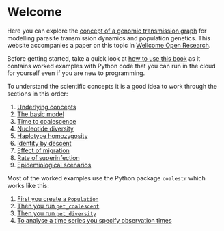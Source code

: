 # Welcome

Here you can explore the [concept of a genomic transmission graph](underlying-concepts.md) for modelling parasite transmission dynamics and population genetics.  This website accompanies a paper on this topic in [Wellcome Open Research](https://wellcomeopenresearch.org/articles/8-22).

Before getting started, take a quick look at [how to use this book](how-to-use-this-book.md) as it contains worked examples with Python code that you can run in the cloud for yourself even if you are new to programming.

To understand the scientific concepts it is a good idea to work through the sections in this order:

1. [Underlying concepts](underlying-concepts.md)
1. [The basic model](basic-model.md)
1. [Time to coalescence](coalescence-time-basic.ipynb)
1. [Nucleotide diversity](nucleotide-diversity.ipynb)
1. [Haplotype homozygosity](haplotype-homozygosity.ipynb)
1. [Identity by descent](ibd.ipynb)
1. [Effect of migration](migration-simple.ipynb)
1. [Rate of superinfection](fws-compare-methods.ipynb)
1. [Epidemiological scenarios](epidemiological-scenarios.md)

Most of the worked examples use the Python package `coalestr` which works like this:

1. [First you create a `Population`](population-class.ipynb)
1. [Then you run `get_coalescent`](get-coalescent.ipynb)
1. [Then you run `get_diversity`](get-diversity.ipynb)
1. [To analyse a time series you specify observation times](time-series.ipynb)